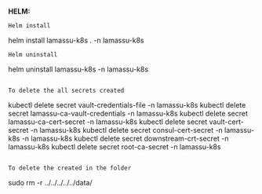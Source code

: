 **HELM:**

```
Helm install
```
helm install lamassu-k8s . -n lamassu-k8s

```
Helm uninstall
```
helm uninstall lamassu-k8s -n lamassu-k8s
```

To delete the all secrets created
```
kubectl delete secret vault-credentials-file -n lamassu-k8s
kubectl delete secret lamassu-ca-vault-credentials -n lamassu-k8s
kubectl delete secret lamassu-ca-cert-secret -n lamassu-k8s
kubectl delete secret vault-cert-secret -n lamassu-k8s
kubectl delete secret consul-cert-secret -n lamassu-k8s -n lamassu-k8s
kubectl delete secret downstream-crt-secret -n lamassu-k8s
kubectl delete secret root-ca-secret -n lamassu-k8s
```

To delete the created in the folder
```
sudo rm -r ../../../../../data/
```

